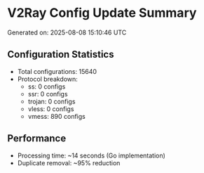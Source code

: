 # V2Ray Config Update Summary
Generated on: 2025-08-08 15:10:46 UTC

## Configuration Statistics
- Total configurations: 15640
- Protocol breakdown:
  - ss: 0 configs
  - ssr: 0 configs
  - trojan: 0 configs
  - vless: 0 configs
  - vmess: 890 configs

## Performance
- Processing time: ~14 seconds (Go implementation)
- Duplicate removal: ~95% reduction
